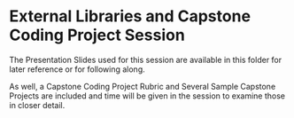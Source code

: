 # External Libraries and Capstone Coding Project Session

The Presentation Slides used for this session are available in this folder for later reference or for following along.

As well, a Capstone Coding Project Rubric and Several Sample Capstone Projects are included and time will be given in the session to examine those in closer detail.